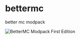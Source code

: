 # bettermc
better mc modpack

![BetterMC Modpack First Edition]([https://imgur.com/a/EeDrPxK](https://imgur.com/8rTEBp8)https://imgur.com/8rTEBp8)
